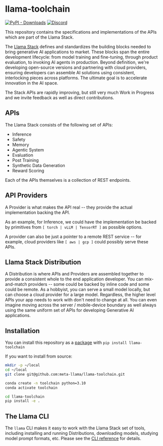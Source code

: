 # llama-toolchain

[![PyPI - Downloads](https://img.shields.io/pypi/dm/llama-toolchain)](https://pypi.org/project/llama-toolchain/)
[![Discord](https://img.shields.io/discord/1257833999603335178)](https://discord.gg/TZAAYNVtrU)

This repository contains the specifications and implementations of the APIs which are part of the Llama Stack.

The [Llama Stack](https://github.com/meta-llama/llama-toolchain/pull/8) defines and standardizes the building blocks needed to bring generative AI applications to market. These blocks span the entire development lifecycle: from model training and fine-tuning, through product evaluation, to invoking AI agents in production. Beyond definition, we're developing open-source versions and partnering with cloud providers, ensuring developers can assemble AI solutions using consistent, interlocking pieces across platforms. The ultimate goal is to accelerate innovation in the AI space.

The Stack APIs are rapidly improving, but still very much Work in Progress and we invite feedback as well as direct contributions.


## APIs

The Llama Stack consists of the following set of APIs:

- Inference
- Safety
- Memory
- Agentic System
- Evaluation
- Post Training
- Synthetic Data Generation
- Reward Scoring

Each of the APIs themselves is a collection of REST endpoints.


## API Providers

A Provider is what makes the API real -- they provide the actual implementation backing the API.

As an example, for Inference, we could have the implementation be backed by primitives from `[ torch | vLLM | TensorRT ]` as possible options.

A provider can also be just a pointer to a remote REST service -- for example, cloud providers like `[ aws | gcp ]` could possibly serve these APIs.


## Llama Stack Distribution

A Distribution is where APIs and Providers are assembled together to provide a consistent whole to the end application developer. You can mix-and-match providers -- some could be backed by inline code and some could be remote. As a hobbyist, you can serve a small model locally, but can choose a cloud provider for a large model. Regardless, the higher level APIs your app needs to work with don't need to change at all. You can even imagine moving across the server / mobile-device boundary as well always using the same uniform set of APIs for developing Generative AI applications.


## Installation

You can install this repository as a [package](https://pypi.org/project/llama-toolchain/) with `pip install llama-toolchain`

If you want to install from source:

```bash
mkdir -p ~/local
cd ~/local
git clone git@github.com:meta-llama/llama-toolchain.git

conda create -n toolchain python=3.10
conda activate toolchain

cd llama-toolchain
pip install -e .
```

## The Llama CLI

The `llama` CLI makes it easy to work with the Llama Stack set of tools, including installing and running Distributions, downloading models, studying model prompt formats, etc. Please see the [CLI reference](docs/cli_reference.md) for details.
